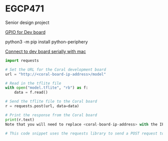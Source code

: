 # EGCP471
Senior design project

[GPIO for Dev board](https://coral.ai/docs/dev-board/gpio/#program-gpios-with-libgpiod)

python3 -m pip install python-periphery

[Connect to dev board serially with mac](https://coral.ai/docs/dev-board/serial-console/#connect-with-macos)

```python
import requests

# Set the URL for the Coral development board
url = "http://<coral-board-ip-address>/model"

# Read in the tflite file
with open("model.tflite", "rb") as f:
    data = f.read()

# Send the tflite file to the Coral board
r = requests.post(url, data=data)

# Print the response from the Coral board
print(r.text)
Note that you will need to replace <coral-board-ip-address> with the IP address of your Coral development board. Also, you may also need to install requests library using pip install requests

# This code snippet uses the requests library to send a POST request to the Coral board with the tflite file as the data. The response from the Coral board # is then printed to the console.
```
